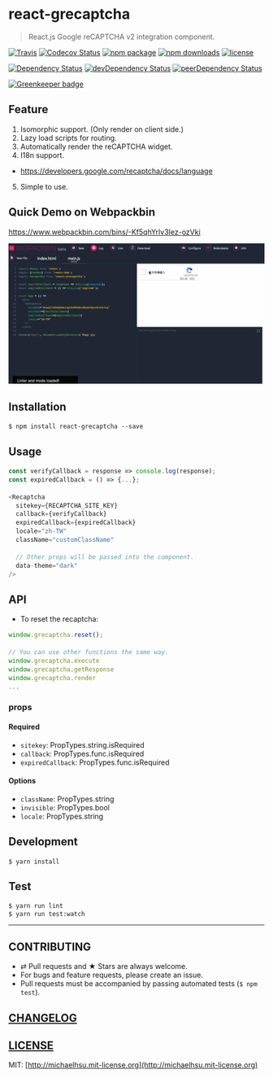 # react-grecaptcha

> React.js Google reCAPTCHA v2 integration component.

[![Travis][build-badge]][build] [![Codecov Status][codecov-badge]][codecov] [![npm package][npm-badge]][npm] [![npm downloads][npm-downloads]][npm] [![license][license-badge]][license]

[![Dependency Status][dependency-badge]][dependency] [![devDependency Status][devDependency-badge]][devDependency] [![peerDependency Status][peerDependency-badge]][peerDependency]

[build-badge]: https://img.shields.io/travis/evenchange4/react-grecaptcha/master.svg?style=flat-square
[build]: https://travis-ci.org/evenchange4/react-grecaptcha

[npm-badge]: https://img.shields.io/npm/v/react-grecaptcha.svg?style=flat-square
[npm]: https://www.npmjs.org/package/react-grecaptcha

[codecov-badge]: https://img.shields.io/codecov/c/github/evenchange4/react-grecaptcha.svg?style=flat-square
[codecov]: https://codecov.io/github/evenchange4/react-grecaptcha?branch=master

[npm-downloads]: https://img.shields.io/npm/dt/react-grecaptcha.svg?style=flat-square

[license-badge]: https://img.shields.io/npm/l/react-grecaptcha.svg?style=flat-square
[license]: http://michaelhsu.mit-license.org/

[dependency-badge]: https://david-dm.org/evenchange4/react-grecaptcha.svg?style=flat-square
[dependency]: https://david-dm.org/evenchange4/react-grecaptcha
[devDependency-badge]: https://david-dm.org/evenchange4/react-grecaptcha/dev-status.svg?style=flat-square
[devDependency]: https://david-dm.org/evenchange4/react-grecaptcha#info=devDependencies
[peerDependency-badge]: https://david-dm.org/evenchange4/react-grecaptcha/peer-status.svg?style=flat-square
[peerDependency]: https://david-dm.org/evenchange4/react-grecaptcha#info=peerDependencies
[![Greenkeeper badge](https://badges.greenkeeper.io/evenchange4/react-grecaptcha.svg)](https://greenkeeper.io/)

## Feature

1. Isomorphic support. (Only render on client side.)
2. Lazy load scripts for routing.
3. Automatically render the reCAPTCHA widget.
4. I18n support.
  - https://developers.google.com/recaptcha/docs/language
5. Simple to use.

## Quick Demo on Webpackbin

https://www.webpackbin.com/bins/-Kf5qhYrlv3Iez-ozVki

[![./docs/screenshot.gif](./docs/screenshot.gif)](https://www.webpackbin.com/bins/-Kf5qhYrlv3Iez-ozVki)

## Installation

```console
$ npm install react-grecaptcha --save
```

## Usage

```js
const verifyCallback = response => console.log(response);
const expiredCallback = () => {...};

<Recaptcha
  sitekey={RECAPTCHA_SITE_KEY}
  callback={verifyCallback}
  expiredCallback={expiredCallback}
  locale="zh-TW"
  className="customClassName"
  
  // Other props will be passed into the component.
  data-theme="dark"
/>
```

## API

- To reset the recaptcha:

```js
window.grecaptcha.reset();

// You can use other functions the same way.
window.grecaptcha.execute
window.grecaptcha.getResponse
window.grecaptcha.render
...
```

### props

#### Required
-   `sitekey`: PropTypes.string.isRequired
-   `callback`: PropTypes.func.isRequired
-   `expiredCallback`: PropTypes.func.isRequired

#### Options
-   `className`: PropTypes.string
-   `invisible`: PropTypes.bool
-   `locale`: PropTypes.string

## Development

```
$ yarn install
```

## Test

```
$ yarn run lint
$ yarn run test:watch
```

---

## CONTRIBUTING

* ⇄ Pull requests and ★ Stars are always welcome.
* For bugs and feature requests, please create an issue.
* Pull requests must be accompanied by passing automated tests (`$ npm test`).

## [CHANGELOG](CHANGELOG.md)

## [LICENSE](LICENSE)

MIT: [http://michaelhsu.mit-license.org](http://michaelhsu.mit-license.org)
